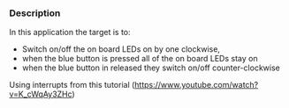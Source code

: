 ### Description
In this application the target is to:
- Switch on/off the on board LEDs on by one clockwise,
- when the blue button is pressed all of the on board LEDs stay on
- when the blue button in released they switch on/off counter-clockwise

Using interrupts from this tutorial (https://www.youtube.com/watch?v=K_cWqAy3ZHc)
